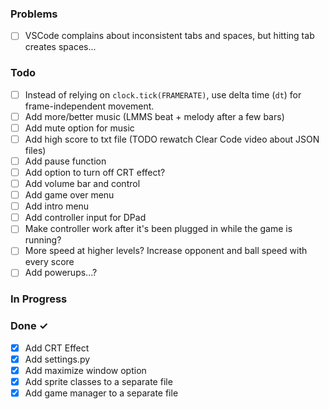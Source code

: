 ### Problems
- [ ] VSCode complains about inconsistent tabs and spaces, but hitting tab creates spaces...

### Todo
- [ ] Instead of relying on `clock.tick(FRAMERATE)`, use delta time (`dt`) for frame-independent movement.
- [ ] Add more/better music (LMMS beat + melody after a few bars)
- [ ] Add mute option for music
- [ ] Add high score to txt file (TODO rewatch Clear Code video about JSON files)
- [ ] Add pause function
- [ ] Add option to turn off CRT effect?
- [ ] Add volume bar and control
- [ ] Add game over menu
- [ ] Add intro menu
- [ ] Add controller input for DPad
- [ ] Make controller work after it's been plugged in while the game is running?
- [ ] More speed at higher levels? Increase opponent and ball speed with every score
- [ ] Add powerups...?

### In Progress

### Done ✓
- [X] Add CRT Effect
- [X] Add settings.py
- [X] Add maximize window option
- [X] Add sprite classes to a separate file
- [X] Add game manager to a separate file